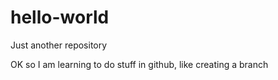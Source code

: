 # hello-world
Just another repository

OK so I am learning to do stuff in github, like creating a branch
